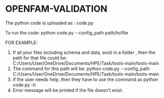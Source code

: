 # OPENFAM-VALIDATION
The python code is uploaded as : code.py

To run the code:
  python code.py --config_path path/to/file
 
FOR EXAMPLE:
 1. If all your files including schema and data, exist in a folder , then the path for that file could be: C:/Users/User/OneDrive/Documents/HPE/Task/tools-main/tools-main
 2. The command for this path will be: python code.py --config_path C:/Users/User/OneDrive/Documents/HPE/Task/tools-main/tools-main
 3. If the user needs help, then they have to use the command as python code.py -h
 4. Error message will be printed if the file doesn't exist.
  

